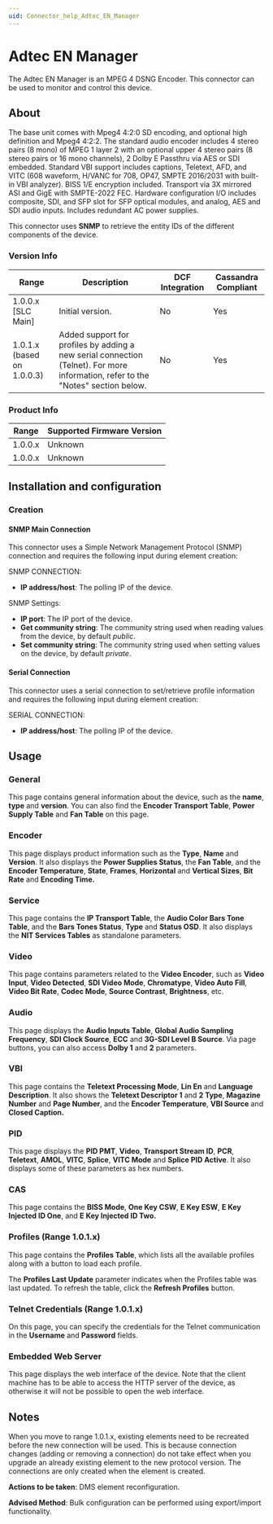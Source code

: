 ```yaml
---
uid: Connector_help_Adtec_EN_Manager
---
```


# Adtec EN Manager

The Adtec EN Manager is an MPEG 4 DSNG Encoder. This connector can be used to monitor and control this device.

## About

The base unit comes with Mpeg4 4:2:0 SD encoding, and optional high definition and Mpeg4 4:2:2. The standard audio encoder includes 4 stereo pairs (8 mono) of MPEG 1 layer 2 with an optional upper 4 stereo pairs (8 stereo pairs or 16 mono channels), 2 Dolby E Passthru via AES or SDI embedded. Standard VBI support includes captions, Teletext, AFD, and VITC (608 waveform, H/VANC for 708, OP47, SMPTE 2016/2031 with built-in VBI analyzer). BISS 1/E encryption included. Transport via 3X mirrored ASI and GigE with SMPTE-2022 FEC. Hardware configuration I/O includes composite, SDI, and SFP slot for SFP optical modules, and analog, AES and SDI audio inputs. Includes redundant AC power supplies.

This connector uses **SNMP** to retrieve the entity IDs of the different components of the device.

### Version Info

| **Range**           | **Description**                                                                                                                  | **DCF Integration** | **Cassandra Compliant** |
|----------------------------|----------------------------------------------------------------------------------------------------------------------------------|---------------------|-------------------------|
| 1.0.0.x \[SLC Main\]       | Initial version.                                                                                                                 | No                  | Yes                     |
| 1.0.1.x (based on 1.0.0.3) | Added support for profiles by adding a new serial connection (Telnet). For more information, refer to the "Notes" section below. | No                  | Yes                     |

### Product Info

| Range | Supported Firmware Version |
|------------------|-----------------------------|
| 1.0.0.x          | Unknown                     |
| 1.0.0.x          | Unknown                     |

## Installation and configuration

### Creation

#### SNMP Main Connection

This connector uses a Simple Network Management Protocol (SNMP) connection and requires the following input during element creation:

SNMP CONNECTION:

- **IP address/host**: The polling IP of the device.

SNMP Settings:

- **IP port**: The IP port of the device.
- **Get community string**: The community string used when reading values from the device, by default *public*.
- **Set community string**: The community string used when setting values on the device, by default *private*.

#### Serial Connection

This connector uses a serial connection to set/retrieve profile information and requires the following input during element creation:

SERIAL CONNECTION:

- **IP address/host**: The polling IP of the device.

## Usage

### General

This page contains general information about the device, such as the **name**, **type** and **version**. You can also find the **Encoder Transport Table**, **Power Supply Table** and **Fan Table** on this page.

### Encoder

This page displays product information such as the **Type**, **Name** and **Version**. It also displays the **Power Supplies Status**, the **Fan Table**, and the **Encoder Temperature**, **State**, **Frames**, **Horizontal** and **Vertical Sizes**, **Bit Rate** and **Encoding Time.**

### Service

This page contains the **IP Transport Table**, the **Audio Color Bars Tone Table**, and the **Bars Tones Status**, **Type** and **Status OSD**. It also displays the **NIT Services Tables** as standalone parameters.

### Video

This page contains parameters related to the **Video Encoder**, such as **Video Input**, **Video Detected**, **SDI Video Mode**, **Chromatype**, **Video Auto Fill**, **Video Bit Rate**, **Codec Mode**, **Source Contrast**, **Brightness**, etc.

### Audio

This page displays the **Audio Inputs Table**, **Global Audio Sampling Frequency**, **SDI Clock Source**, **ECC** and **3G-SDI Level B Source**. Via page buttons, you can also access **Dolby 1** and **2** parameters.

### VBI

This page contains the **Teletext Processing Mode**, **Lin En** and **Language Description**. It also shows the **Teletext Descriptor 1** and **2 Type**, **Magazine Number** and **Page Number**, and the **Encoder Temperature**, **VBI Source** and **Closed Caption.**

### PID

This page displays the **PID PMT**, **Video**, **Transport Stream ID**, **PCR**, **Teletext**, **AMOL**, **VITC**, **Splice**, **VITC Mode** and **Splice PID Active**. It also displays some of these parameters as hex numbers.

### CAS

This page contains the **BISS Mode**, **One Key CSW**, **E Key ESW**, **E Key Injected ID One**, and **E Key Injected ID Two.**

### Profiles (Range 1.0.1.x)

This page contains the **Profiles Table**, which lists all the available profiles along with a button to load each profile.

The **Profiles Last Update** parameter indicates when the Profiles table was last updated. To refresh the table, click the **Refresh Profiles** button.

### Telnet Credentials (Range 1.0.1.x)

On this page, you can specify the credentials for the Telnet communication in the **Username** and **Password** fields.

### Embedded Web Server

This page displays the web interface of the device. Note that the client machine has to be able to access the HTTP server of the device, as otherwise it will not be possible to open the web interface.

## Notes

When you move to range 1.0.1.x, existing elements need to be recreated before the new connection will be used. This is because connection changes (adding or removing a connection) do not take effect when you upgrade an already existing element to the new protocol version. The connections are only created when the element is created.

**Actions to be taken**: DMS element reconfiguration.

**Advised Method**: Bulk configuration can be performed using export/import functionality.
